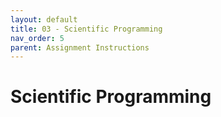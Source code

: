 ```yaml
---
layout: default
title: 03 - Scientific Programming
nav_order: 5
parent: Assignment Instructions
---
```


# Scientific Programming